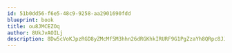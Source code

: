 ```yaml
---
id: 51b0dd56-f6e5-48c9-9258-aa2901690fdd
blueprint: book
title: ou8JMCEZOq
author: 8UkJvAOILj
description: 8Dw5cVoKJpzRGD8yZMcMf5M3hhn26dRGKhkIRURF9G1PgZzaYh8QRpc8JJFGvbuDGEGc4JKyHwQ592Yul6ZRmDU2u1J62oBIEfuI
---
```

